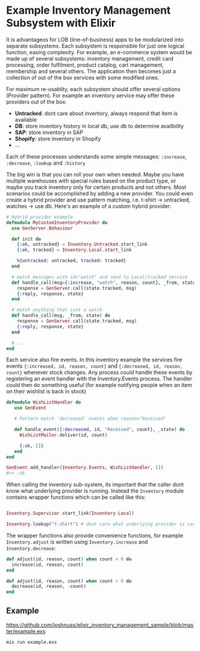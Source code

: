 Example Inventory Management Subsystem with Elixir
=========

It is advantageos for LOB (line-of-business) apps to be modularized into separate subsystems. Each subsystem is responsible for just one logical function, easing complexity. For example, an e-commerce system would be made up of several subsystems: inventory management, credit card processing, order fulfilment, product catalog, cart management, membership and several others. The application then becomes just a collection of out of the box services with some modified ones.

For maximum re-usablity, each subsystem should offer several options (Provider pattern). For example an inventory service may offer these providers out of the box:

- **Untracked**: dont care about inventory, always respond that item is available
- **DB**: store inventory history in local db, use db to determine availbility
- **SAP**: store inventory in SAP
- **Shopify**: store inventory in Shopify
- ...

Each of these processes understands some simple messages: `:increase`, `:decrease`, `:lookup` and `:history`

The big win is that you can roll your own when needed. Maybe you have multiple warehouses with special rules based on the product type, or maybe you track inventory only for certain products and not others. Most scenarios could be accomplished by adding a new provider. You could even create a hybrid provider and use pattern matching, i.e. t-shirt -> untracked, watches -> use db. Here's an example of a custom hybrid provider:

```elixir
# Hybrid provider example
defmodule MyCustomInventoryProvider do
  use GenServer.Behaviour

  def init do
    {:ok, untracked} = Inventory.Untracked.start_link
    {:ok, tracked} = Inventory.Local.start_link

    %{untracked: untracked, tracked: tracked}
  end

  # match messages with id="watch" and send to Local/tracked service
  def handle_call(msg={:increase, "watch", reason, count}, _from, state) do
    response = GenServer.call(state.tracked, msg)
    {:reply, response, state}
  end

  # match anything that isnt a watch
  def handle_call(msg, _from, state) do
    response = GenServer.call(state.tracked, msg)
    {:reply, response, state}
  end

  # ...
end
```
Each service also fire events. In this inventory example the services fire events `{:increased, id, reason, count}` and `{:decreased, id, reason, count}` whenever stock changes. Any process could handle these events by registering an event handler with the Inventory.Events process. The handler could then do something useful (for example notifying people when an item on their wishlist is back in stock)

```elixir
defmodule WishListHandler do
   use GenEvent

   # Pattern match `decreased` events when reason="Received"

   def handle_event({:decreased, id, "Received", count}, _state) do
     WishListMailer.deliver(id, count)

     {:ok, []}
   end
end

GenEvent.add_handler(Inventory.Events, WishListHandler, [])
#=> :ok
```

When calling the inventory sub-system, its important that the caller dont know what underlying provider is running. Instead the `Inventory` module contains wrapper functions which can be called like this:

``` elixir

Inventory.Supervisor.start_link(Inventory.Local)

Inventory.lookup("t-shirt") # dont care what underlying provider is used
```

The wrapper functions also provide convenience functions, for example `Inventory.adjust` is written using `Inventory.increase` and `Inventory.decrease`:

```elixir
def adjust(id, reason, count) when count > 0 do
  increase(id, reason, count)
end

def adjust(id, reason, count) when count < 0 do
  decrease(id, reason, -count)
end
```

## Example

https://github.com/joshnuss/elixir_inventory_management_sample/blob/master/example.exs

```bash
mix run example.exs
```
